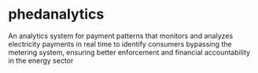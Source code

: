 # phedanalytics
An analytics system for payment patterns that monitors and analyzes electricity payments in real time to identify consumers bypassing the metering system, ensuring better enforcement and financial accountability in the energy sector
